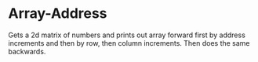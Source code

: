 # Array-Address
Gets a 2d matrix of numbers and prints out array forward first by address increments and then by row, then column increments. Then does the same backwards.
